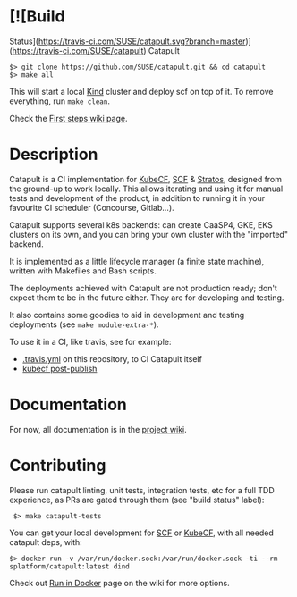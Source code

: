 # [![Build
Status](https://travis-ci.com/SUSE/catapult.svg?branch=master)](https://travis-ci.com/SUSE/catapult) Catapult

    $> git clone https://github.com/SUSE/catapult.git && cd catapult
    $> make all

This will start a local [Kind](https://github.com/kubernetes-sigs/kind) cluster
and deploy scf on top of it. To remove everything, run `make clean`.

Check the [First steps wiki page](https://github.com/SUSE/catapult/wiki/First-steps).


# Description

Catapult is a CI implementation for [KubeCF](https://github.com/SUSE/kubecf),
[SCF](https://github.com/SUSE/scf) &
[Stratos](https://github.com/cloudfoundry/stratos),
designed from the ground-up to work locally. This allows iterating and using it
for manual tests and development of the product, in addition to running it in
your favourite CI scheduler (Concourse, Gitlab…).

Catapult supports several k8s backends: can create CaaSP4, GKE, EKS clusters on its
own, and you can bring your own cluster with the "imported" backend.

It is implemented as a little lifecycle manager (a finite state machine), written
with Makefiles and Bash scripts.

The deployments achieved with Catapult are not production ready; don't expect
them to be in the future either. They are for developing and testing.

It also contains some goodies to aid in development and testing deployments (see
`make module-extra-*`).

To use it in a CI, like travis, see for example:
* [.travis.yml](https://github.com/SUSE/catapult/blob/master/.travis.yml) on this
repository, to CI Catapult itself
* [kubecf post-publish](https://github.com/SUSE/kubecf/tree/master/.concourse)

# Documentation

For now, all documentation is in the [project wiki](https://github.com/SUSE/catapult/wiki).

# Contributing

Please run catapult linting, unit tests, integration tests, etc for a full TDD
experience, as PRs are gated through them (see "build status" label):

     $> make catapult-tests

You can get your local development for [SCF](https://github.com/SUSE/scf)
or [KubeCF](https://github.com/SUSE/kubecf), with all needed catapult deps, with:

    $> docker run -v /var/run/docker.sock:/var/run/docker.sock -ti --rm splatform/catapult:latest dind
    
Check out [Run in Docker](https://github.com/SUSE/catapult/wiki/Run-in-Docker)
page on the wiki for more options.
